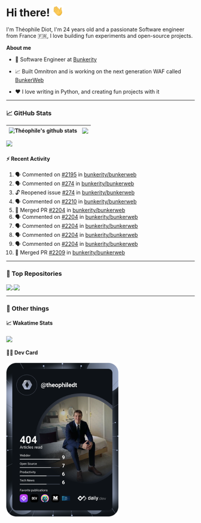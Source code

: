 # Hi there! <img src="./wave.gif" width="30px" height="30px" />

I'm Théophile Diot, I'm 24 years old and a passionate Software engineer from France 🇫🇷, I love building fun experiments and open-source projects.

**About me**

- 💼 Software Engineer at [Bunkerity](https://www.bunkerity.com/)

- 📈 Built Omnitron and is working on the next generation WAF called [BunkerWeb](https://www.bunkerweb.io)

- ❤️ I love writing in Python, and creating fun projects with it

---

### 📈 GitHub Stats

| <img align="center" src="https://github-readme-stats.vercel.app/api?username=TheophileDiot&show_icons=true&include_all_commits=true&theme=algolia&hide_border=true&rank_icon=github" alt="Théophile's github stats" /> | <img align="center" src="https://github-readme-stats.vercel.app/api/top-langs/?username=TheophileDiot&layout=compact&theme=algolia&hide_border=true" /> |
| ---------------------------------------------------------------------------------------------------------------------------------------------------------------------------------------------------------------------- | ------------------------------------------------------------------------------------------------------------------------------------------------------- |

![](https://github-readme-activity-graph.vercel.app/graph?username=TheophileDiot&theme=tokyo-night)

#### :zap: Recent Activity

<!--START_SECTION:activity-->
1. 🗣 Commented on [#2195](https://github.com/bunkerity/bunkerweb/issues/2195#issuecomment-2831959209) in [bunkerity/bunkerweb](https://github.com/bunkerity/bunkerweb)
2. 🗣 Commented on [#274](https://github.com/bunkerity/bunkerweb/issues/274#issuecomment-2831945704) in [bunkerity/bunkerweb](https://github.com/bunkerity/bunkerweb)
3. 🔓 Reopened issue [#274](https://github.com/bunkerity/bunkerweb/issues/274) in [bunkerity/bunkerweb](https://github.com/bunkerity/bunkerweb)
4. 🗣 Commented on [#2210](https://github.com/bunkerity/bunkerweb/pull/2210#issuecomment-2831944677) in [bunkerity/bunkerweb](https://github.com/bunkerity/bunkerweb)
5. 🎉 Merged PR [#2204](https://github.com/bunkerity/bunkerweb/pull/2204) in [bunkerity/bunkerweb](https://github.com/bunkerity/bunkerweb)
6. 🗣 Commented on [#2204](https://github.com/bunkerity/bunkerweb/pull/2204#issuecomment-2830638664) in [bunkerity/bunkerweb](https://github.com/bunkerity/bunkerweb)
7. 🗣 Commented on [#2204](https://github.com/bunkerity/bunkerweb/pull/2204#issuecomment-2830634689) in [bunkerity/bunkerweb](https://github.com/bunkerity/bunkerweb)
8. 🗣 Commented on [#2204](https://github.com/bunkerity/bunkerweb/pull/2204#issuecomment-2830605402) in [bunkerity/bunkerweb](https://github.com/bunkerity/bunkerweb)
9. 🗣 Commented on [#2204](https://github.com/bunkerity/bunkerweb/pull/2204#issuecomment-2830603388) in [bunkerity/bunkerweb](https://github.com/bunkerity/bunkerweb)
10. 🎉 Merged PR [#2209](https://github.com/bunkerity/bunkerweb/pull/2209) in [bunkerity/bunkerweb](https://github.com/bunkerity/bunkerweb)
<!--END_SECTION:activity-->

---

### 🔧 Top Repositories

<a href="https://github.com/bunkerity/bunkerweb">
  <img align="center" src="https://github-readme-stats.vercel.app/api/pin/?username=Bunkerity&repo=bunkerweb&theme=algolia" />
</a>
<a href="https://github.com/TheophileDiot/Omnitron">
  <img align="center" src="https://github-readme-stats.vercel.app/api/pin/?username=TheophileDiot&repo=Omnitron&theme=algolia" />
</a>

---

### 🎉 Other things

#### 📈 Wakatime Stats

<a href="https://wakatime.com/@theophile_bunkerity">
  <img align="center" src="https://github-readme-stats.vercel.app/api/wakatime?username=3aa5ce41-c253-43d9-8441-a721e446a45f&layout=compact&theme=algolia" />
</a>

#### 👨‍💻 Dev Card

<a href="https://app.daily.dev/TheophileDt">
  <img src="./devcard.svg" width="300" alt="Théophile Diot's Dev Card"/>
</a>

